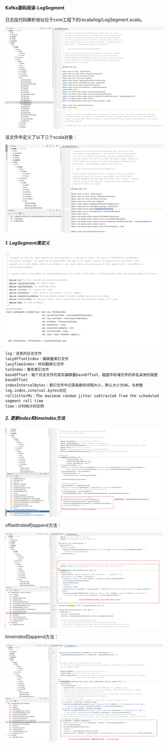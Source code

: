 #### Kafka源码阅读-LogSegment

日志段代码解析地址位于core工程下的/scala/log/LogSegment.scala。

![](images/LogSegment.jpg)

该文件中定义了以下三个scala对象：

![](images/LogSegment-Object.jpg)

##### 1. LogSegment类定义

![](images/LogSegment-Define.jpg)

```
log：消息的日志文件
lazyOffsetIndex：偏移量索引文件
lazyTimeIndex：时间戳索引文件
txnIndex：事务索引文件
baseOffset：每个日志文件的其实偏移量baseOffset，磁盘中存储文件的命名采用的就是baseOffset
indexIntervalBytes：索引文件中记录条数的间隔大小，默认大小为4K。与参数log.index.interval.bytes对应
rollJitterMs：The maximum random jitter subtracted from the scheduled segment roll time
time：计时统计的实例
```

##### 2. 更新index和timeindex方法

![](images/LogSegment-append.jpg)

offsetIndex的append方法：

![](images/OffsetIndex-append.jpg)

timeIndex的append方法：

![](images/TimeIndex-append.jpg)

